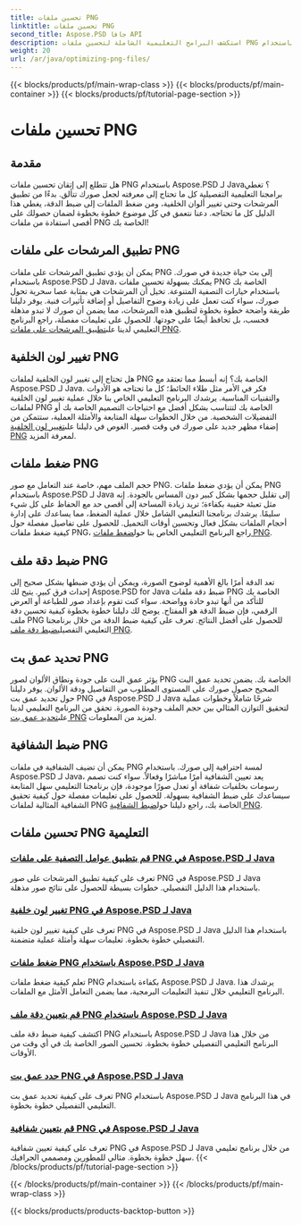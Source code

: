 ```yaml
---
title: تحسين ملفات PNG
linktitle: تحسين ملفات PNG
second_title: Aspose.PSD جافا API
description: استكشف البرامج التعليمية الشاملة لتحسين ملفات PNG باستخدام Aspose.PSD لـ Java، والتي تغطي المرشحات وتغييرات لون الخلفية والضغط والدقة وعمق البت والشفافية.
weight: 20
url: /ar/java/optimizing-png-files/
---
```


{{< blocks/products/pf/main-wrap-class >}}
{{< blocks/products/pf/main-container >}}
{{< blocks/products/pf/tutorial-page-section >}}

# تحسين ملفات PNG

## مقدمة

هل تتطلع إلى إتقان تحسين ملفات PNG باستخدام Aspose.PSD لـ Java؟ تغطي برامجنا التعليمية التفصيلية كل ما تحتاج إلى معرفته لجعل صورك تتألق. بدءًا من تطبيق المرشحات وحتى تغيير ألوان الخلفية، ومن ضغط الملفات إلى ضبط الدقة، يغطي هذا الدليل كل ما تحتاجه. دعنا نتعمق في كل موضوع خطوة بخطوة لضمان حصولك على أقصى استفادة من ملفات PNG الخاصة بك!

## تطبيق المرشحات على ملفات PNG

يمكن أن يؤدي تطبيق المرشحات على ملفات PNG إلى بث حياة جديدة في صورك. باستخدام Aspose.PSD لـ Java، يمكنك بسهولة تحسين ملفات PNG الخاصة بك باستخدام خيارات التصفية المتنوعة. تخيل أن المرشحات هي بمثابة عصا سحرية تحول صورك، سواء كنت تعمل على زيادة وضوح التفاصيل أو إضافة تأثيرات فنية. يوفر دليلنا طريقة واضحة خطوة بخطوة لتطبيق هذه المرشحات، مما يضمن أن صورك لا تبدو مذهلة فحسب، بل تحافظ أيضًا على جودتها. للحصول على تعليمات مفصلة، راجع البرنامج التعليمي لدينا على[تطبيق المرشحات على ملفات PNG](./apply-filters-png-files/).

## تغيير لون الخلفية PNG

هل تحتاج إلى تغيير لون الخلفية لملفات PNG الخاصة بك؟ إنه أبسط مما تعتقد مع Aspose.PSD لـ Java. فكر في الأمر مثل طلاء الحائط؛ كل ما تحتاجه هو الأدوات والتقنيات المناسبة. يرشدك البرنامج التعليمي الخاص بنا خلال عملية تغيير لون الخلفية لملفات PNG الخاصة بك لتتناسب بشكل أفضل مع احتياجات التصميم الخاصة بك أو التفضيلات الشخصية. من خلال الخطوات سهلة المتابعة والأمثلة العملية، ستتمكن من إضفاء مظهر جديد على صورك في وقت قصير. الغوص في دليلنا على[تغيير لون الخلفية PNG](./change-png-background-color/) لمعرفة المزيد.

## ضغط ملفات PNG

حجم الملف مهم، خاصة عند التعامل مع صور PNG. يمكن أن يؤدي ضغط ملفات PNG باستخدام Aspose.PSD لـ Java إلى تقليل حجمها بشكل كبير دون المساس بالجودة. إنه مثل تعبئة حقيبة بكفاءة؛ تريد زيادة المساحة إلى أقصى حد مع الحفاظ على كل شيء سليمًا. يرشدك برنامجنا التعليمي الشامل خلال عملية الضغط، مما يساعدك على إدارة أحجام الملفات بشكل فعال وتحسين أوقات التحميل. للحصول على تفاصيل مفصلة حول كيفية ضغط ملفات PNG، راجع البرنامج التعليمي الخاص بنا حول[ضغط ملفات PNG](./compress-png-files/).

## ضبط دقة ملف PNG

 تعد الدقة أمرًا بالغ الأهمية لوضوح الصورة، ويمكن أن يؤدي ضبطها بشكل صحيح إلى إحداث فرق كبير. يتيح لك Aspose.PSD for Java ضبط دقة ملفات PNG الخاصة بك للتأكد من أنها تبدو حادة وواضحة. سواء كنت تقوم بإعداد صور للطباعة أو العرض الرقمي، فإن ضبط الدقة هو المفتاح. يوضح لك دليلنا خطوة بخطوة كيفية تحسين دقة ملف PNG للحصول على أفضل النتائج. تعرف على كيفية ضبط الدقة من خلال برنامجنا التعليمي التفصيلي[ضبط دقة ملف PNG](./set-png-file-resolution/).

## تحديد عمق بت PNG

 يؤثر عمق البت على جودة ونطاق الألوان لصور PNG الخاصة بك. يضمن تحديد عمق البت الصحيح حصول صورك على المستوى المطلوب من التفاصيل ودقة الألوان. يوفر دليلنا حول تحديد عمق بت PNG في Aspose.PSD لـ Java شرحًا شاملاً وخطوات عملية لتحقيق التوازن المثالي بين حجم الملف وجودة الصورة. تحقق من البرنامج التعليمي لدينا على[تحديد عمق بت PNG](./specify-png-bit-depth/) لمزيد من المعلومات.

## ضبط الشفافية PNG

 يمكن أن تضيف الشفافية في ملفات PNG لمسة احترافية إلى صورك. باستخدام Aspose.PSD لـ Java، يعد تعيين الشفافية أمرًا مباشرًا وفعالاً. سواء كنت تصمم رسومات بخلفيات شفافة أو تعدل صورًا موجودة، فإن برنامجنا التعليمي سهل المتابعة سيساعدك على ضبط الشفافية بسهولة. للحصول على تعليمات مفصلة حول كيفية تحقيق الشفافية المثالية لملفات PNG الخاصة بك، راجع دليلنا حول[ضبط الشفافية PNG](./set-png-transparency/).

## تحسين ملفات PNG التعليمية
### [قم بتطبيق عوامل التصفية على ملفات PNG في Aspose.PSD لـ Java](./apply-filters-png-files/)
تعرف على كيفية تطبيق المرشحات على صور PNG في Aspose.PSD لـ Java باستخدام هذا الدليل التفصيلي. خطوات بسيطة للحصول على نتائج صور مذهلة.
### [تغيير لون خلفية PNG في Aspose.PSD لـ Java](./change-png-background-color/)
تعرف على كيفية تغيير لون خلفية PNG في Aspose.PSD لـ Java باستخدام هذا الدليل التفصيلي خطوة بخطوة. تعليمات سهلة وأمثلة عملية متضمنة.
### [ضغط ملفات PNG باستخدام Aspose.PSD لـ Java](./compress-png-files/)
تعلم كيفية ضغط ملفات PNG بكفاءة باستخدام Aspose.PSD لـ Java. يرشدك هذا البرنامج التعليمي خلال تنفيذ التعليمات البرمجية، مما يضمن التعامل الأمثل مع الملفات.
### [قم بتعيين دقة ملف PNG باستخدام Aspose.PSD لـ Java](./set-png-file-resolution/)
اكتشف كيفية ضبط دقة ملف PNG باستخدام Aspose.PSD لـ Java من خلال هذا البرنامج التعليمي التفصيلي خطوة بخطوة. تحسين الصور الخاصة بك في أي وقت من الأوقات.
### [حدد عمق بت PNG في Aspose.PSD لـ Java](./specify-png-bit-depth/)
تعرف على كيفية تحديد عمق بت PNG باستخدام Aspose.PSD لـ Java في هذا البرنامج التعليمي التفصيلي خطوة بخطوة.
### [قم بتعيين شفافية PNG في Aspose.PSD لـ Java](./set-png-transparency/)
تعرف على كيفية تعيين شفافية PNG في Aspose.PSD لـ Java من خلال برنامج تعليمي سهل خطوة بخطوة. مثالي للمطورين ومصممي الجرافيك.
{{< /blocks/products/pf/tutorial-page-section >}}

{{< /blocks/products/pf/main-container >}}
{{< /blocks/products/pf/main-wrap-class >}}

{{< blocks/products/products-backtop-button >}}
